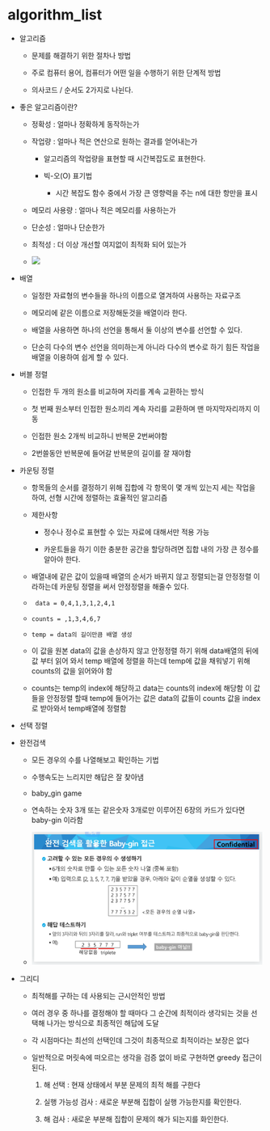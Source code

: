 # algorithm_list

- 알고리즘
  
  - 문제를 해결하기 위한 절차나 방법
  
  - 주로 컴퓨터 용어, 컴퓨터가 어떤 일을 수행하기 위한 단계적 방법
  
  - 의사코드 / 순서도 2가지로 나뉜다.

- 좋은 알고리즘이란?
  
  - 정확성 : 얼마나 정확하게 동작하는가
  
  - 작업량 : 얼마나 적은 연산으로 원하는 결과를 얻어내는가
    
    - 알고리즘의 작업량을 표현할 때 시간복잡도로 표현한다.
    
    - 빅-오(O) 표기법
      
      - 시간 복잡도 함수 중에서 가장 큰 영향력을 주는 n에 대한 항만을 표시
  
  - 메모리 사용량 : 얼마나 적은 메모리를 사용하는가
  
  - 단순성 : 얼마나 단순한가
  
  - 최적성 : 더 이상 개선할 여지없이 최적화 되어 있는가
  
  - ![](C:\Users\SSAFY\AppData\Roaming\marktext\images\2023-02-01-09-17-40-image.png)

- 배열
  
  - 일정한 자료형의 변수들을 하나의 이름으로 열겨하여 사용하는 자료구조
  
  - 메모리에 같은 이름으로 저장해둔것을 배열이라 한다.
  
  - 배열을 사용하면 하나의 선언을 통해서 둘 이상의 변수를 선언할 수 있다.
  
  - 단순히 다수의 변수 선언을 의미하는게 아니라 다수의 변수로 하기 힘든 작업을 배열을 이용하여 쉽게 할 수 있다.

- 버블 정렬
  
  - 인접한 두 개의 원소를 비교하며 자리를 계속 교환하는 방식
  
  - 첫 번째 원소부터 인접한 원소끼리 계속 자리를 교환하며 맨 마지막자리까지 이동
  
  - 인접한 원소 2개씩 비교하니 반복문 2번써야함
  
  - 2번쓸동안 반복문에 들어갈 반복문의 길이를 잘 재야함

- 카운팅 정렬
  
  - 항목들의 순서를 결정하기 위해 집합에 각 항목이 몇 개씩 있는지 세는 작업을 하여, 선형 시간에 정렬하는 효율적인 알고리즘
  
  - 제한사항
    
    - 정수나 정수로 표현할 수 있는 자료에 대해서만 적용 가능
    
    - 카운트들을 하기 이한 충분한 공간을 할당하려면 집합 내의 가장 큰 정수를 알아야 한다.
  
  - 배열내에 같은 값이 있을때 배열의 순서가 바뀌지 않고 정렬되는걸 안정정렬 이라하는데 카운팅 정렬을 써서 안정정렬을 해줄수 있다.
  
  - ` data = 0,4,1,3,1,2,4,1`
  
  - `counts = ,1,3,4,6,7`
  
  - `temp = data의 길이만큼 배열 생성`
  
  - 이 값을 원본 data의 값을 손상하지 않고 안정정렬 하기 위해 data배열의 뒤에값 부터 읽어 와서 temp 배열에 정렬을 하는데 temp에 값을 채워넣기 위해 counts의 값을 읽어와야 함
  
  - counts는 temp의 index에 해당하고 data는 counts의 index에 해당함 이 값들을 안정정렬 할때 temp에 들어가는 값은 data의 값들이 counts 값을 index로 받아와서 temp배열에 정렬함

- 선택 정렬

- 완전검색
  
  - 모든 경우의 수를 나열해보고 확인하는 기법
  
  - 수행속도는 느리지만 해답은 잘 찾아냄
  
  - baby_gin game
  
  - 연속하는 숫자 3개 또는 같은숫자 3개로만 이루어진 6장의 카드가 있다면 baby-gin 이라함
  
  - ![](algorithm_01_assets/2023-02-02-10-12-31-image.png)

- 그리디
  
  - 최적해를 구하는 데 사용되는 근시안적인 방법
  
  - 여러 경우 중 하나를 결정해야 할 때마다 그 순간에 최적이라 생각되는 것을 선택해 나가는 방식으로 최종적인 해답에 도달
  
  - 각 시점마다는 최선의 선택인데 그것이 최종적으로 최적이라는 보장은 없다
  
  - 일반적으로 머릿속에 떠오르는 생각을 검증 없이 바로 구현하면 greedy 접근이 된다.
    
    1. 해 선택 : 현재 상태에서 부분 문제의 최적 해를 구한다
    
    2. 실행 가능성 검사 : 새로운 부분해 집합이 실행 가능한지를 확인한다.
    
    3. 해 검사 : 새로운 부분해 집합이 문제의 해가 되는지를 화인한다.


